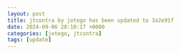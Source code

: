 ```yaml
---
layout: post
title: jtcontra by jotego has been updated to 3a2e91f
date: 2024-09-06 20:10:17 +0000
categories: [jotego, jtcontra]
tags: [update]
---
```


